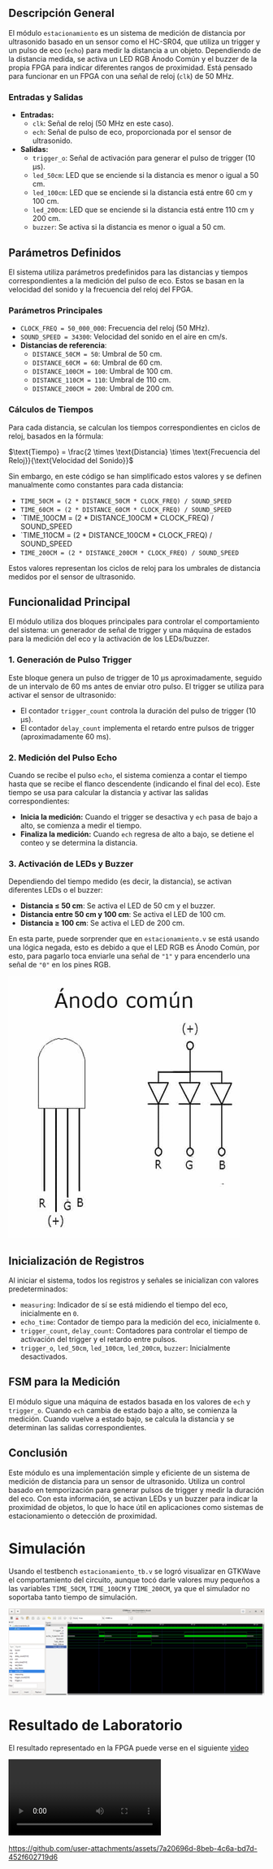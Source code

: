 ## Descripción General

El módulo `estacionamiento` es un sistema de medición de distancia por ultrasonido basado en un sensor como el HC-SR04, que utiliza un trigger y un pulso de eco (`echo`) para medir la distancia a un objeto. Dependiendo de la distancia medida, se activa un LED RGB Ánodo Común y el buzzer de la propia FPGA para indicar diferentes rangos de proximidad. Está pensado para funcionar en un FPGA con una señal de reloj (`clk`) de 50 MHz.
### Entradas y Salidas

- **Entradas:** 
    - `clk`: Señal de reloj (50 MHz en este caso).
    - `ech`: Señal de pulso de eco, proporcionada por el sensor de ultrasonido.
- **Salidas:** 
    - `trigger_o`: Señal de activación para generar el pulso de trigger (10 µs).
    - `led_50cm`: LED que se enciende si la distancia es menor o igual a 50 cm.
    - `led_100cm`: LED que se enciende si la distancia está entre 60 cm y 100 cm.
    - `led_200cm`: LED que se enciende si la distancia está entre 110 cm y 200 cm.
    - `buzzer`: Se activa si la distancia es menor o igual a 50 cm.

## Parámetros Definidos

El sistema utiliza parámetros predefinidos para las distancias y tiempos correspondientes a la medición del pulso de eco. Estos se basan en la velocidad del sonido y la frecuencia del reloj del FPGA.

### Parámetros Principales

- `CLOCK_FREQ = 50_000_000`: Frecuencia del reloj (50 MHz).
- `SOUND_SPEED = 34300`: Velocidad del sonido en el aire en cm/s.
- **Distancias de referencia**:
    - `DISTANCE_50CM = 50`: Umbral de 50 cm.
    - `DISTANCE_60CM = 60`: Umbral de 60 cm.
    - `DISTANCE_100CM = 100`: Umbral de 100 cm.
    - `DISTANCE_110CM = 110`: Umbral de 110 cm.
    - `DISTANCE_200CM = 200`: Umbral de 200 cm.

### Cálculos de Tiempos

Para cada distancia, se calculan los tiempos correspondientes en ciclos de reloj, basados en la fórmula:

$\text{Tiempo} = \frac{2 \times \text{Distancia} \times \text{Frecuencia del Reloj}}{\text{Velocidad del Sonido}}$

Sin embargo, en este código se han simplificado estos valores y se definen manualmente como constantes para cada distancia:

- `TIME_50CM = (2 * DISTANCE_50CM * CLOCK_FREQ) / SOUND_SPEED`
- `TIME_60CM = (2 * DISTANCE_60CM * CLOCK_FREQ) / SOUND_SPEED`
- `TIME_100CM = (2 * DISTANCE_100CM * CLOCK_FREQ) / SOUND_SPEED
- `TIME_110CM = (2 * DISTANCE_100CM * CLOCK_FREQ) / SOUND_SPEED
- `TIME_200CM = (2 * DISTANCE_200CM * CLOCK_FREQ) / SOUND_SPEED`

Estos valores representan los ciclos de reloj para los umbrales de distancia medidos por el sensor de ultrasonido.

## Funcionalidad Principal

El módulo utiliza dos bloques principales para controlar el comportamiento del sistema: un generador de señal de trigger y una máquina de estados para la medición del eco y la activación de los LEDs/buzzer.

### 1. Generación de Pulso Trigger

Este bloque genera un pulso de trigger de 10 µs aproximadamente, seguido de un intervalo de 60 ms antes de enviar otro pulso. El trigger se utiliza para activar el sensor de ultrasonido:

- El contador `trigger_count` controla la duración del pulso de trigger (10 µs).
- El contador `delay_count` implementa el retardo entre pulsos de trigger (aproximadamente 60 ms).

### 2. Medición del Pulso Echo

Cuando se recibe el pulso `echo`, el sistema comienza a contar el tiempo hasta que se recibe el flanco descendente (indicando el final del eco). Este tiempo se usa para calcular la distancia y activar las salidas correspondientes:

- **Inicia la medición:** Cuando el trigger se desactiva y `ech` pasa de bajo a alto, se comienza a medir el tiempo.
- **Finaliza la medición:** Cuando `ech` regresa de alto a bajo, se detiene el conteo y se determina la distancia.

### 3. Activación de LEDs y Buzzer

Dependiendo del tiempo medido (es decir, la distancia), se activan diferentes LEDs o el buzzer:

- **Distancia $\leq$ 50 cm**: Se activa el LED de 50 cm y el buzzer.
- **Distancia entre 50 cm y 100 cm**: Se activa el LED de 100 cm.
- **Distancia $\geq$ 100 cm**: Se activa el LED de 200 cm.

En esta parte, puede sorprender que en `estacionamiento.v` se está usando una lógica negada, esto es debido a que el LED RGB es Ánodo Común, por esto, para pagarlo toca enviarle una señal de `"1"` y para encenderlo una señal de `"0"` en los pines RGB.

![LED](Imagenes/LED_RGB_AnodoEsquema.jpg)

## Inicialización de Registros

Al iniciar el sistema, todos los registros y señales se inicializan con valores predeterminados:

- `measuring`: Indicador de sí se está midiendo el tiempo del eco, inicialmente en `0`.
- `echo_time`: Contador de tiempo para la medición del eco, inicialmente `0`.
- `trigger_count`, `delay_count`: Contadores para controlar el tiempo de activación del trigger y el retardo entre pulsos.
- `trigger_o`, `led_50cm`, `led_100cm`, `led_200cm`, `buzzer`: Inicialmente desactivados.

## FSM para la Medición

El módulo sigue una máquina de estados basada en los valores de `ech` y `trigger_o`. Cuando `ech` cambia de estado bajo a alto, se comienza la medición. Cuando vuelve a estado bajo, se calcula la distancia y se determinan las salidas correspondientes.

## Conclusión

Este módulo es una implementación simple y eficiente de un sistema de medición de distancia para un sensor de ultrasonido. Utiliza un control basado en temporización para generar pulsos de trigger y medir la duración del eco. Con esta información, se activan LEDs y un buzzer para indicar la proximidad de objetos, lo que lo hace útil en aplicaciones como sistemas de estacionamiento o detección de proximidad.

# Simulación

Usando el testbench `estacionamiento_tb.v` se logró visualizar en GTKWave el comportamiento del circuito, aunque tocó darle valores muy pequeños a las variables `TIME_50CM`, `TIME_100CM` y `TIME_200CM`, ya que el simulador no soportaba tanto tiempo de simulación.

![Testbech](Imagenes/Testbech.png)

# Resultado de Laboratorio

El resultado representado en la FPGA puede verse en el siguiente [video](https://drive.google.com/file/d/1kYswuLNDf6aY5AdGtk117V4tezFsEByy/view?usp=sharing)

![Resultado_Proyecto](Imagenes/Resultado_Proyecto.mp4)

https://github.com/user-attachments/assets/7a20696d-8beb-4c6a-bd7d-452f602719d6


